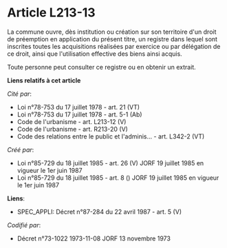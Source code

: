 # Article L213-13

La commune ouvre, dès institution ou création sur son territoire d'un droit de préemption en application du présent titre, un
registre dans lequel sont inscrites toutes les acquisitions réalisées par exercice ou par délégation de ce droit, ainsi que
l'utilisation effective des biens ainsi acquis.

Toute personne peut consulter ce registre ou en obtenir un extrait.

**Liens relatifs à cet article**

_Cité par_:

  - Loi n°78-753 du 17 juillet 1978 - art. 21 (VT)
  - Loi n°78-753 du 17 juillet 1978 - art. 5-1 (Ab)
  - Code de l'urbanisme - art. L213-12 (V)
  - Code de l'urbanisme - art. R213-20 (V)
  - Code des relations entre le public et l'adminis... - art. L342-2 (VT)

_Créé par_:

  - Loi n°85-729 du 18 juillet 1985 - art. 26 (V) JORF 19 juillet 1985   en vigueur le 1er juin 1987
  - Loi n°85-729 du 18 juillet 1985 - art. 8 () JORF 19 juillet 1985   en vigueur le 1er juin 1987

**Liens**:

  - SPEC_APPLI: Décret n°87-284 du 22 avril 1987 - art. 5 (V)

_Codifié par_:

  - Décret n°73-1022 1973-11-08 JORF 13 novembre 1973
